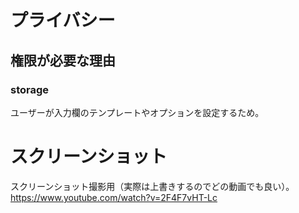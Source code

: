 # プライバシー
## 権限が必要な理由
### storage
ユーザーが入力欄のテンプレートやオプションを設定するため。

# スクリーンショット
スクリーンショット撮影用（実際は上書きするのでどの動画でも良い）。
https://www.youtube.com/watch?v=2F4F7vHT-Lc
